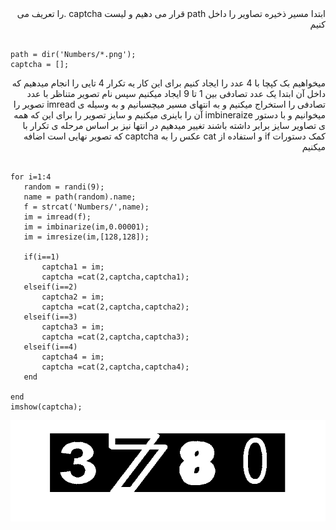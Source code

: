 
<div dir='rtl'>
  ابتدا مسیر ذخیره تصاویر را داخل path قرار می دهیم و لیست captcha .را تعریف می کنیم
</div>
</br>

```
path = dir('Numbers/*.png');
captcha = [];

```
<div dir='rtl'>
  میخواهیم بک کپچا با 4 عدد را ایجاد کنیم برای این کار یه تکرار 4 تایی را انجام میدهیم که داخل آن ابتدا یک عدد تصادفی بین 1 تا 9 ایجاد میکنیم سپس نام  تصویر متناظر با عدد تصادفی را استخراج میکنیم و به انتهای مسیر میچسبانیم و به وسیله ی imread  تصویر را میخوانیم و با دستور imbineraize آن را باینری میکنیم و سایز تصویر را برای این که همه ی تصاویر سایز برابر داشته باشند تغییر میدهیم در انتها نیز بر اساس مرحله ی تکرار با کمک دستورات  if و استفاده از cat عکس را به captcha که تصویر نهایی است اضافه میکنیم
</div>
</br>

```
for i=1:4
   random = randi(9);
   name = path(random).name;
   f = strcat('Numbers/',name);
   im = imread(f);
   im = imbinarize(im,0.00001);
   im = imresize(im,[128,128]);
   
   if(i==1)
       captcha1 = im;
       captcha =cat(2,captcha,captcha1);
   elseif(i==2)
       captcha2 = im;
       captcha =cat(2,captcha,captcha2);
   elseif(i==3)
       captcha3 = im;
       captcha =cat(2,captcha,captcha3);
   elseif(i==4)
       captcha4 = im;
       captcha =cat(2,captcha,captcha4);
   end
   
end
imshow(captcha);
```

![](p10.png)
